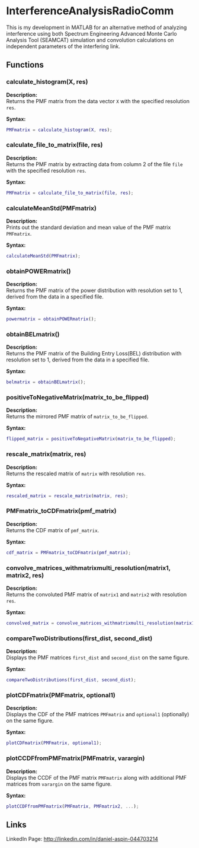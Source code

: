 # InterferenceAnalysisRadioComm
This is my development in MATLAB for an alternative method of analyzing interference using both Spectrum Engineering Advanced Monte Carlo Analysis Tool (SEAMCAT) simulation and convolution calculations on independent parameters of the interfering link.


## Functions

### calculate_histogram(X, res)

**Description:**  
Returns the PMF matrix from the data vector `X` with the specified resolution `res`.

**Syntax:**
```matlab
PMFmatrix = calculate_histogram(X, res);
```

### calculate_file_to_matrix(file, res)

**Description:**  
Returns the PMF matrix by extracting data from column 2 of the file `file` with the specified resolution `res`.

**Syntax:**
```matlab
PMFmatrix = calculate_file_to_matrix(file, res);
```

### calculateMeanStd(PMFmatrix)

**Description:**  
Prints out the standard deviation and mean value of the PMF matrix `PMFmatrix`.

**Syntax:**
```matlab
calculateMeanStd(PMFmatrix);
```

### obtainPOWERmatrix()

**Description:**  
Returns the PMF matrix of the power distribution with resolution set to 1, derived from the data in a specified file.

**Syntax:**
```matlab
powermatrix = obtainPOWERmatrix();
```

### obtainBELmatrix()

**Description:**  
Returns the PMF matrix of the Building Entry Loss(BEL) distribution with resolution set to 1, derived from the data in a specified file.

**Syntax:**
```matlab
belmatrix = obtainBELmatrix();
```

### positiveToNegativeMatrix(matrix_to_be_flipped)

**Description:**  
Returns the mirrored PMF matrix of `matrix_to_be_flipped`.

**Syntax:**
```matlab
flipped_matrix = positiveToNegativeMatrix(matrix_to_be_flipped);
```

### rescale_matrix(matrix, res)

**Description:**  
Returns the rescaled matrix of `matrix` with resolution `res`.

**Syntax:**
```matlab
rescaled_matrix = rescale_matrix(matrix, res);
```

### PMFmatrix_toCDFmatrix(pmf_matrix)

**Description:**  
Returns the CDF matrix of `pmf_matrix`.

**Syntax:**
```matlab
cdf_matrix = PMFmatrix_toCDFmatrix(pmf_matrix);
```

### convolve_matrices_withmatrixmulti_resolution(matrix1, matrix2, res)

**Description:**  
Returns the convoluted PMF matrix of `matrix1` and `matrix2` with resolution `res`.

**Syntax:**
```matlab
convolved_matrix = convolve_matrices_withmatrixmulti_resolution(matrix1, matrix2, res);
```

### compareTwoDistributions(first_dist, second_dist)

**Description:**  
Displays the PMF matrices `first_dist` and `second_dist` on the same figure.

**Syntax:**
```matlab
compareTwoDistributions(first_dist, second_dist);
```

### plotCDFmatrix(PMFmatrix, optional1)

**Description:**  
Displays the CDF of the PMF matrices `PMFmatrix` and `optional1` (optionally) on the same figure.

**Syntax:**
```matlab
plotCDFmatrix(PMFmatrix, optional1);
```

### plotCCDFfromPMFmatrix(PMFmatrix, varargin)

**Description:**  
Displays the CCDF of the PMF matrix `PMFmatrix` along with additional PMF matrices from `varargin` on the same figure.

**Syntax:**
```matlab
plotCCDFfromPMFmatrix(PMFmatrix, PMFmatrix2, ...);
```



## Links
LinkedIn Page: http://linkedin.com/in/daniel-aspin-044703214


